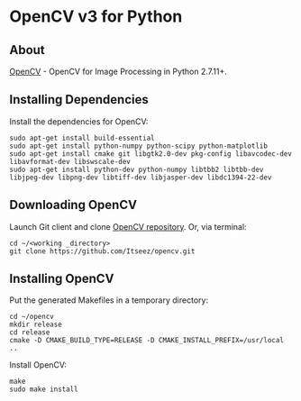 # OpenCV v3 for Python

## About

[OpenCV](http://docs.opencv.org/2.4/doc/tutorials/introduction/linux_install/linux_install.html) - OpenCV for Image Processing in Python 2.7.11+.

## Installing Dependencies

Install the dependencies for OpenCV:
```
sudo apt-get install build-essential
sudo apt-get install python-numpy python-scipy python-matplotlib
sudo apt-get install cmake git libgtk2.0-dev pkg-config libavcodec-dev libavformat-dev libswscale-dev
sudo apt-get install python-dev python-numpy libtbb2 libtbb-dev libjpeg-dev libpng-dev libtiff-dev libjasper-dev libdc1394-22-dev
```

## Downloading OpenCV

Launch Git client and clone [OpenCV repository](http://github.com/itseez/opencv). Or, via terminal:
```
cd ~/<working _directory>
git clone https://github.com/Itseez/opencv.git
```

## Installing OpenCV

Put the generated Makefiles in a temporary directory:
```
cd ~/opencv
mkdir release
cd release
cmake -D CMAKE_BUILD_TYPE=RELEASE -D CMAKE_INSTALL_PREFIX=/usr/local ..
```

Install OpenCV:
```
make
sudo make install
```
